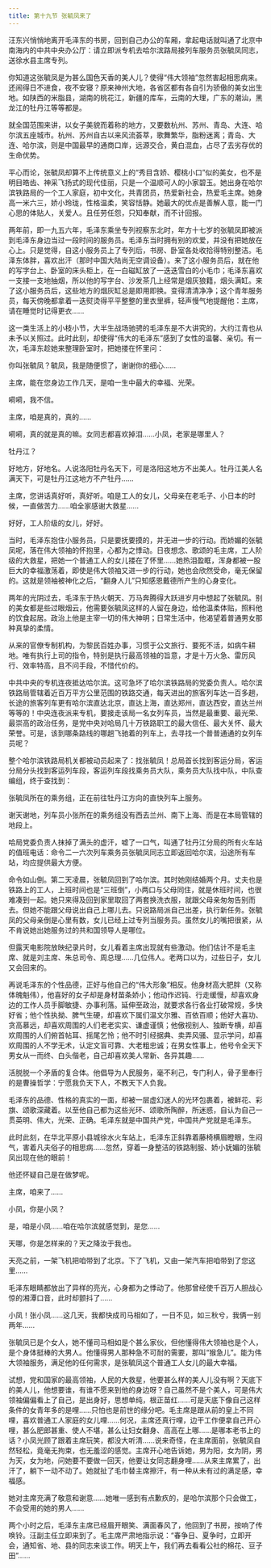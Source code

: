 ```yaml
---
title: 第十九节 张毓凤来了
---
```


汪东兴悄悄地离开毛泽东的书房，回到自己办公的车厢，拿起电话就叫通了北京中南海内的中共中央办公厅：请立即派专机去哈尔滨路局接列车服务员张毓凤同志，送徐水县主席专列。

你知道这张毓凤是为甚么国色天香的美人儿？使得“伟大领袖”忽然害起相思病来。还闹得日不进食，夜不安寝？原来神州大地，各省区都有各自引为骄傲的美女出生地。如陕西的米脂县，湖南的桃花江，新疆的库车，云南的大理，广东的潮汕，黑龙江的牡丹江等等都是。

就全国范围来讲，以女子美貌而着称的地方，又要数杭州、苏州、青岛、大连、哈尔滨五座城市。杭州、苏州自古以来风流荟萃，歌舞繁华，脂粉迷离；青岛、大连、哈尔滨，则是中国最早的通商口岸，远源交合，黄白混血，占尽了去劣存优的生命优势。

平心而论，张毓凤却算不上传统意义上的“秀目含娇、樱桃小口”似的美女，也不是明目皓齿、神采飞扬式的现代佳丽，只是一个温顺可人的小家碧玉。她出身在哈尔滨铁路局的一个工人家庭，初中文化，共青团员，热爱新社会，热爱毛主席。她身高一米六三，娇小玲珑，性格温柔，笑容恬静。她最大的优点是善解人意，能一门心思的体贴人，关爱人。且任劳任怨，只知奉献，而不计回报。

两年前，即一九五六年，毛泽东乘坐专列视察东北时，年方十七岁的张毓凤即被派到毛泽东身边当过一段时间的服务员。毛泽东当时拥有别的欢爱，并没有把她放在心上。只是觉得，自这小服务员上了专列后，书房、卧室各处收拾得特别整洁。毛泽东体胖，喜欢出汗（那时中国大陆尚无空调设备）。来了这小服务员后，就在他的写字台上、卧室的床头柜上，在一白磁缸放了一迭迭雪白的小毛巾；毛泽东喜欢一支接一支地抽烟，所以他的写字台、沙发茶几上经常是烟灰狼籍，烟头满缸。来了这小服务员后，这些地方的烟灰缸总是即用即换。变得清清净净；这个青年服务员，每天傍晚都拿着一迭熨烫得平平整整的里衣里裤，轻声慢气地提醒他：主席，请在睡觉时记得更衣……

这一类生活上的小枝小节，大半生战场驰骋的毛泽东是不大讲究的，大约江青也从未予以关照过。此时此刻，却使得“伟大的毛泽东”感到了女性的温馨、亲切。有一次，毛泽东趁她来整理卧室时，把她搂在怀里问：

你叫张毓凤？毓凤，我是随便惯了，谢谢你的细心……

主席，能在您身边工作几天，是咱一生中最大的幸福、光荣。

嗬嗬，我不信。

主席，咱是真的，真的……

嗬嗬，真的就是真的嘛。女同志都喜欢掉泪……小凤，老家是哪里人？

牡丹江？

好地方，好地名。人说洛阳牡丹名天下，可是洛阳这地方不出美人。牡丹江美人名满天下，可是牡丹江这地方不产牡丹……

主席，您讲话真好听，真好听。咱是工人的女儿，父母亲在老毛子、小日本的时候，一直做苦力……咱全家感谢大救星……

好好，工人阶级的女儿，好好。

当时，毛泽东抱住小服务员，只是要抚要摸的，并无进一步的行动。而娇媚的张毓凤呢，落在伟大领袖的怀抱里，心都为之悸动。日夜想念、歌颂的毛主席，工人阶级的大救星，把她一个普通工人的女儿搂在了怀里……她热泪盈眶，浑身都被一股巨大的幸福激荡着，即使是伟大领袖又进一步的行动，她也会欣然受命，毫无保留的。这就是领袖被神化之后，“翻身人儿”只知感恩戴德所产生的心身变化。

两年的光阴过去，毛泽东于热火朝天、万马奔腾得大跃进岁月中想起了张毓凤。别的美女都是些过眼烟云，他需要张毓凤这样的人留在身边，给他温柔体贴，照料他的饮食起居。政治上他是主宰一切的伟大神明；日常生活中，他渴望着普通男女那种真挚的柔情。

从来的官僚专制机构，为黎民百姓办事，习惯于公文旅行、要死不活，如病牛耕地。唯有执行上司的指令，特别是执行最高领袖的旨意，才是十万火急、雷厉风行、效率特高，且不问手段，不惜代价的。

中共中央的专机连夜抵达哈尔滨。这可急坏了哈尔滨铁路局的党委负责人。哈尔滨铁路局管辖着近百万平方公里范围的铁路交通，每天进出的旅客列车达一百多趟，长途的旅客列车更有哈尔滨直达北京，直达上海，直达郑州，直达西安，直达兰州等等的！中央连夜派来专机，要接走该局一名女列车员，当然是最重要、最光荣、最崇高的政治任务，是党中央对哈局几十万铁路职工的最大信任、最大关怀、最大荣誉。可是，该到哪条路线的哪趟飞驰着的列车上，去寻找一个普普通通的女列车员呢？

整个哈尔滨铁路局机关都被动员起来了：找张毓凤！总局首长找到客运分局，客运分局分头找到客运列车段，客运列车段找乘务员大队，乘务员大队找中队，中队查编组，终于查找到：

张毓凤所在的乘务组，正在前往牡丹江方向的直快列车上服务。

谢天谢地，列车员小张所在的乘务组没有西去兰州、南下上海、而是在本局管辖的地段上。

哈局党委负责人抹掉了满头的虚汗，嘘了一口气，叫通了牡丹江分局的所有火车站的值班电话：命令二一六次列车乘务员张毓凤同志立即返回哈尔滨，沿途所有车站，均应提供最大方便。

命令如山倒。第二天凌晨，张毓凤回到了哈尔滨。其时她刚结婚两个月。丈夫也是铁路上的工人，上班时间也是“三班倒”，小两口与父母同住，就是休班时间，也很难凑到一起。她只来得及回到家里取回了两套换洗衣服，就跟父母亲匆匆告别而去。但她不能跟父母说出自己上哪儿去。只说路局派自己出差，执行新任务。张毓凤的父母亲倒是心里有数，女儿已经上过专列当服务员。虽然女儿的嘴把很紧，从不肯说她出她服务过的共和国领导人是哪位。

但露天电影院放映纪录片时，女儿看着主席出现就有些激动。他们估计不是毛主席、就是刘主席、朱总司令、周总理……几位伟人。老两口以为，过些日子，女儿又会回来的。

再说毛泽东的个性品德，正好与他自己的“伟大形象”相反。他身材高大肥胖（又称体魄魁伟），他喜好的女子却是身材苗条娇小；他动作迟钝、行走缓慢，却喜欢身边的工作人员手脚敏捷、办事利落。延伸至政治，就要求各行各业打破常规，多快好省；他个性执拗、脾气生硬，却喜欢下属们温文尔雅、百依百顺；他好大喜功、贪高慕远，却喜欢周围的人们老老实实、谦虚谨慎；他傲视别人、独断专横，却喜欢周围的人们俯首帖耳、摇尾乞怜；他不时引经据典、卖弄风骚、显示学问，却喜欢周围的人不学无术，认定文盲可靠、大老粗忠诚；在男女性事上，他号令全天下男女从一而终、白头偕老，自己却喜欢美人常新、各异其趣……

活脱脱一个矛盾的复合体。他倡导为人民服务，毫不利己，专门利人，骨子里奉行的是曹操哲学：宁愿我负天下人，不教天下人负我。

毛泽东的品德、性格的真实的一面，却被一层虚幻迷人的光环包裹着，被鲜花、彩旗、颂歌深藏着。以至他自己都为这些光环、颂歌所陶醉，所迷惑，自认为自己一贯英明、伟大，光荣、正确。毛泽东就是中国共产党，中国共产党就是毛泽东。

此时此刻，在华北平原小县城徐水火车站上，毛泽东正斜靠着藤椅横眉瞪眼，生闷气，害着凡夫俗子的相思病……忽然，穿着一身整洁的铁路制服、娇小妩媚的张毓凤出现在他的眼前！

他还怀疑自己是在做梦呢。

主席，咱来了……

小凤，你是小凤？

是，咱是小凤……咱在哈尔滨就感觉到，是您……

天哪，你是怎样来的？天之降汝于我也。

天亮之前，一架飞机把咱带到了北京。下了飞机，又由一架汽车把咱带到了您这里……

毛泽东眼睛都放出了异样的亮光，心身都为之悸动了。他那曾经使千百万人胆战心惊的湘潭口音，此时却颤抖了……

小凤！张小凤……这几天，我都快成司马相如了，一日不见，如三秋兮，我俩一别两年……

张毓凤已是个女人，她不懂司马相如是个甚么家伙，但他懂得伟大领袖也是个人，是个身体挺棒的大男人。他懂得男人那种急不可耐的需要，那叫“猴急儿”。能为伟大领袖服务，满足他的任何需求，是张毓凤这个普通工人女儿的最大幸福。

试想，党和国家的最高领袖，人民的大救星，他要甚么样的美人儿没有啊？天底下的美人儿，他想要谁，有谁不愿来到他的身边呀？自己虽然不是个美人，可是伟大领袖偏偏看上了自己，是出身好，思想单纯，根正苗红……可是天底下像自己这样条件的女青年多的是哩……只怕也是前世的缘分吧。毛主席是跟从前的皇上不同哩，喜欢普通工人家庭的女儿哩……何况，主席还真行哩，边干工作便拿自己开心哩，甚么肥郎甚重、使人不堪，甚么让妇女翻身、高高在上哪……是哪本老书上的话？小凤光顾了跟着主席玩笑，都没大听清……说来奇怪，在主席面前，张毓凤自然轻松，竟毫无拘束，也无羞涩的感觉。主席开心地告诉她，男为阳，女为阴，男为天，女为地，问她要不要做一回天，他要让女同志翻身哩……从来主席累了，出汗了，躺下一动不动了。她就扯了毛巾替主席擦汗，有一种从未有过的满足感，幸福感。

她对主席充满了敬意和谢意……她唯一感到有点歉疚的，是哈尔滨那个只会做工，不会受用的她的男人……

两个小时之后，毛泽东主席已经眉开眼笑、满面春风了，他回到了书房，按响了传唤铃。汪副主任立即来到了。毛主席严肃地指示说：“春争日、夏争时，立即开会，通知省、地、县的同志来谈工作。明天上午，我们再去看看公社的棉花、豆子田”……
